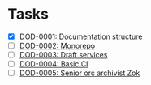 # Tasks

- [x] [DOD-0001: Documentation structure](./DOD-0001_documentation-structure.md)
- [ ] [DOD-0002: Monorepo](./DOD-0002_monorepo.md)
- [ ] [DOD-0003: Draft services](./DOD-0003_draft-services.md)
- [ ] [DOD-0004: Basic CI](./DOD-0004_basic-ci.md)
- [ ] [DOD-0005: Senior orc archivist Zok](./DOD-0005_senior-orc-archivist-zok.md)
